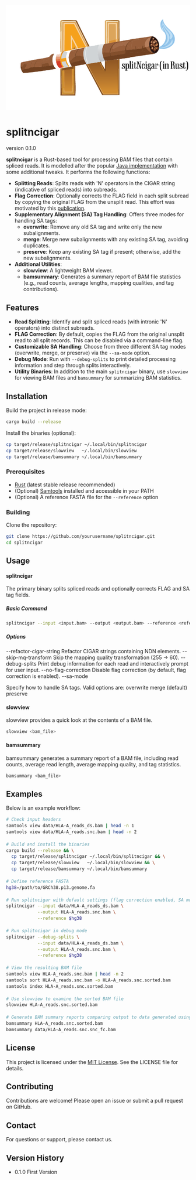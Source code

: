![splitncigar Logo](logo.png)

# splitncigar

version 0.1.0


**splitncigar** is a Rust-based tool for processing BAM files that contain spliced reads. It is modelled after the popular [Java implementation](https://gatk.broadinstitute.org/hc/en-us/articles/360036858811-SplitNCigarReads) with some additional tweaks.  It performs the following functions:

- **Splitting Reads**: Splits reads with 'N' operators in the CIGAR string (indicative of spliced reads) into subreads.
- **Flag Correction**: Optionally corrects the FLAG field in each split subread by copying the original FLAG from the unsplit read.  This effort was motivated by this [publication](https://genomebiology.biomedcentral.com/articles/10.1186/s13059-023-02923-y).
- **Supplementary Alignment (SA) Tag Handling**: Offers three modes for handling SA tags:
  - **overwrite**: Remove any old SA tag and write only the new subalignments.
  - **merge**: Merge new subalignments with any existing SA tag, avoiding duplicates.
  - **preserve**: Keep any existing SA tag if present; otherwise, add the new subalignments.
- **Additional Utilities**:
  - **slowview**: A lightweight BAM viewer.
  - **bamsummary**: Generates a summary report of BAM file statistics (e.g., read counts, average lengths, mapping qualities, and tag contributions).

## Features

- **Read Splitting**: Identify and split spliced reads (with intronic 'N' operators) into distinct subreads.
- **FLAG Correction**: By default, copies the FLAG from the original unsplit read to all split records. This can be disabled via a command-line flag.
- **Customizable SA Handling**: Choose from three different SA tag modes (overwrite, merge, or preserve) via the `--sa-mode` option.
- **Debug Mode**: Run with `--debug-splits` to print detailed processing information and step through splits interactively.
- **Utility Binaries**: In addition to the main `splitncigar` binary, use `slowview` for viewing BAM files and `bamsummary` for summarizing BAM statistics.

## Installation

Build the project in release mode:
```sh
cargo build --release
```

Install the binaries (optional):
```sh
cp target/release/splitncigar ~/.local/bin/splitncigar
cp target/release/slowview   ~/.local/bin/slowview
cp target/release/bamsummary ~/.local/bin/bamsummary
```

### Prerequisites

- [Rust](https://www.rust-lang.org/) (latest stable release recommended)
- (Optional) [Samtools](http://www.htslib.org/) installed and accessible in your PATH
- (Optional) A reference FASTA file for the `--reference` option

### Building

Clone the repository:

```sh
git clone https://github.com/yourusername/splitncigar.git
cd splitncigar
```

## Usage

#### splitncigar
The primary binary splits spliced reads and optionally corrects FLAG and SA tag fields.

##### Basic Command
```sh
splitncigar --input <input.bam> --output <output.bam> --reference <reference.fa>
```

##### Options
--refactor-cigar-string
Refactor CIGAR strings containing NDN elements.
--skip-mq-transform
Skip the mapping quality transformation (255 → 60).
--debug-splits
Print debug information for each read and interactively prompt for user input.
--no-flag-correction
Disable flag correction (by default, flag correction is enabled).
--sa-mode <mode>

Specify how to handle SA tags. Valid options are:
overwrite
merge (default)
preserve


#### slowview

slowview provides a quick look at the contents of a BAM file.
```sh
slowview <bam_file>
```

#### bamsummary
bamsummary generates a summary report of a BAM file, including read counts, average read length, average mapping quality, and tag statistics.

```sh
bamsummary <bam_file>
```


## Examples

Below is an example workflow:
```sh
# Check input headers
samtools view data/HLA-A_reads_ds.bam | head -n 1
samtools view data/HLA-A_reads.snc.bam | head -n 2

# Build and install the binaries
cargo build --release && \
  cp target/release/splitncigar ~/.local/bin/splitncigar && \
  cp target/release/slowview   ~/.local/bin/slowview && \
  cp target/release/bamsummary ~/.local/bin/bamsummary

# Define reference FASTA
hg38=/path/to/GRCh38.p13.genome.fa

# Run splitncigar with default settings (flag correction enabled, SA mode merge)
splitncigar --input data/HLA-A_reads_ds.bam \
            --output HLA-A_reads.snc.bam \
            --reference $hg38

# Run splitncigar in debug mode
splitncigar --debug-splits \
            --input data/HLA-A_reads_ds.bam \
            --output HLA-A_reads.snc.bam \
            --reference $hg38

# View the resulting BAM file
samtools view HLA-A_reads.snc.bam | head -n 2
samtools sort HLA-A_reads.snc.bam -o HLA-A_reads.snc.sorted.bam
samtools index HLA-A_reads.snc.sorted.bam

# Use slowview to examine the sorted BAM file
slowview HLA-A_reads.snc.sorted.bam

# Generate BAM summary reports comparing output to data generated using the Java implementation of SplitNCigar followed by an Rscript to fix the flags as mentioned in the publication above
bamsummary HLA-A_reads.snc.sorted.bam
bamsummary data/HLA-A_reads.snc.snc_fc.bam


```

## License

This project is licensed under the [MIT License](LICENSE). See the LICENSE file for details.

## Contributing

Contributions are welcome! Please open an issue or submit a pull request on GitHub.

## Contact

For questions or support, please contact us.

## Version History

<ul>
  <li>0.1.0 First Version</li>
</ul>
